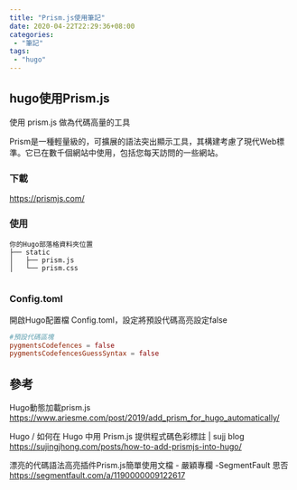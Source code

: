 ```yaml
---
title: "Prism.js使用筆記"
date: 2020-04-22T22:29:36+08:00
categories:
 - "筆記"
tags:
 - "hugo"
---
```


## hugo使用Prism.js

使用 prism.js 做為代碼高量的工具

Prism是一種輕量級的，可擴展的語法突出顯示工具，其構建考慮了現代Web標準。它已在數千個網站中使用，包括您每天訪問的一些網站。

<!--more-->


### 下載

https://prismjs.com/


### 使用
```Shell Script
你的Hugo部落格資料夾位置
├── static
│   ├── prism.js
│   └── prism.css


```

###  Config.toml


開啟Hugo配置檔 Config.toml，設定將預設代碼高亮設定false

```toml
#預設代碼區塊
pygmentsCodefences = false
pygmentsCodefencesGuessSyntax = false
```




## 參考

Hugo動態加載prism.js    
https://www.ariesme.com/post/2019/add_prism_for_hugo_automatically/

Hugo / 如何在 Hugo 中用 Prism.js 提供程式碼色彩標註 | sujj blog  
https://sujingjhong.com/posts/how-to-add-prismjs-into-hugo/

漂亮的代碼語法高亮插件Prism.js簡單使用文檔 - 嚴穎專欄 -SegmentFault 思否  
https://segmentfault.com/a/1190000009122617